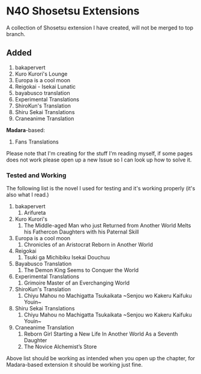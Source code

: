 # N4O Shosetsu Extensions

A collection of Shosetsu extension I have created, will not be merged to top branch.

## Added
1. bakapervert
2. Kuro Kurori's Lounge
3. Europa is a cool moon
4. Reigokai - Isekai Lunatic
5. bayabusco translation
6. Experimental Translations
7. ShiroKun's Translation
8. Shiru Sekai Translations
9. Craneanime Translation

**Madara**-based:
1. Fans Translations

Please note that I'm creating for the stuff I'm reading myself, if some pages does not work please open up a new Issue so I can look up how to solve it.

### Tested and Working
The following list is the novel I used for testing and it's working properly (it's also what I read.)

1. bakapervert
   1. Arifureta
2. Kuro Kurori's
   1. The Middle-aged Man who just Returned from Another World Melts his Fathercon Daughters with his Paternal Skill
3. Europa is a cool moon
   1. Chronicles of an Aristocrat Reborn in Another World
4. Reigokai
   1. Tsuki ga Michibiku Isekai Douchuu
5. Bayabusco Translation
   1. The Demon King Seems to Conquer the World
6. Experimental Translations
   1. Grimoire Master of an Everchanging World
7. ShiroKun's Translation
   1. Chiyu Mahou no Machigatta Tsukaikata ~Senjou wo Kakeru Kaifuku Youin~
8. Shiru Sekai Translations
   1. Chiyu Mahou no Machigatta Tsukaikata ~Senjou wo Kakeru Kaifuku Youin~
9. Craneanime Translation
   1. Reborn Girl Starting a New Life In Another World As a Seventh Daughter
   2. The Novice Alchemist’s Store

Above list should be working as intended when you open up the chapter, for Madara-based extension it should be working just fine.